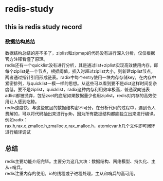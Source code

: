 # redis-study

## this is redis study record

### 数据结构总结
数据结构总结的差不多了，ziplist和zipmap的代码没有进行深入分析，仅仅根据官方注释看懂了原理。  
redis还有一个quicklist没有进行分析，其是通过list+ziplist实现高效使用内存，即每个ziplist是一个节点，根据阈值，插入时超过ziplist大小，则新建ziplist节点，两者通过指针引用形成链表。radix中每个entry使用一块内存存储key，在内存中紧密排列，与quicklist一模一样的思想。从这些可以看到要不是dict这样时间复杂度低，要不是ziplist，quicklist，radix这种内存利用效率极高，普通双向链表adlist都被抛弃，包括zset的底层如果数据量少也用ziplist，redis对内存的高效使用让人感到吃鲸。  
redis速度快，与这些底层的数据结构密不可分，在分析代码的过程中，遇到令人费解的，可以将代码抽出来进行gdb，因为所有数据结构都能独立出来进行编译。例如radix：  
rax.h,rax.c,zmalloc.h,zmalloc.c,rax_malloc.h，atomicvar.h几个文件即可闭环进行编译调试

## 总结
redis主要功能介绍完毕。主要分为这几大块：数据结构、网络模型、持久化、主从+哨兵。  
redis注重内存的使用，io的线程或子进程处理，主从和哨兵的高可用。
